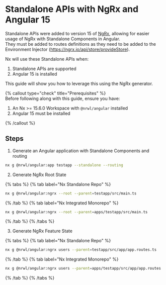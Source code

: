 # Standalone APIs with NgRx and Angular 15

Standalone APIs were added to version 15 of [NgRx](https://ngrx.io), allowing for easier usage of NgRx with Standalone Components in Angular.  
They must be added to routes definitions as they need to be added to the Environment Injector (https://ngrx.io/api/store/provideStore).

Nx will use these Standalone APIs when:

1. Standalone APIs are supported
2. Angular 15 is installed

This guide will show you how to leverage this using the NgRx generator.

{% callout type="check" title="Prerequisites" %}  
Before following along with this guide, ensure you have:

1. An Nx >= 15.6.0 Workspace with `@nrwl/angular` installed
2. Angular 15 must be installed

{% /callout %}

## Steps

1. Generate an Angular application with Standalone Components and routing

```bash
nx g @nrwl/angular:app testapp --standalone --routing
```

2. Generate NgRx Root State

{% tabs %}
{% tab label="Nx Standalone Repo" %}

```bash
nx g @nrwl/angular:ngrx --root --parent=testapp/src/main.ts
```

{% /tab %}
{% tab label="Nx Integrated Monorepo" %}

```bash
nx g @nrwl/angular:ngrx --root --parent=apps/testapp/src/main.ts
```

{% /tab %}
{% /tabs %}

3. Generate NgRx Feature State

{% tabs %}
{% tab label="Nx Standalone Repo" %}

```bash
nx g @nrwl/angular:ngrx users --parent=testapp/src/app/app.routes.ts
```

{% /tab %}
{% tab label="Nx Integrated Monorepo" %}

```bash
nx g @nrwl/angular:ngrx users --parent=apps/testapp/src/app/app.routes.ts
```

{% /tab %}
{% /tabs %}
